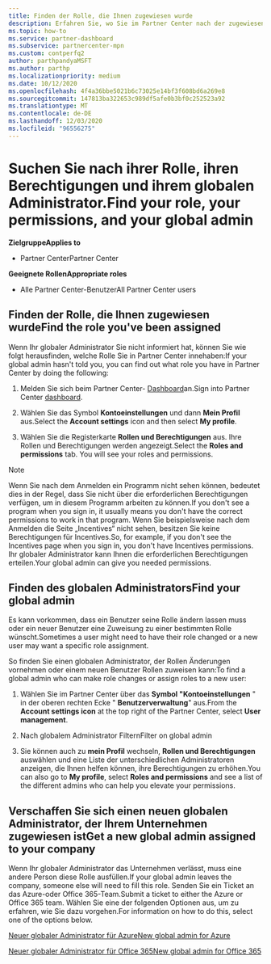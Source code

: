 ```yaml
---
title: Finden der Rolle, die Ihnen zugewiesen wurde
description: Erfahren Sie, wo Sie im Partner Center nach der zugewiesenen Rolle, ihren Berechtigungen und ihrem globalen Administrator suchen können.
ms.topic: how-to
ms.service: partner-dashboard
ms.subservice: partnercenter-mpn
ms.custom: contperfq2
author: parthpandyaMSFT
ms.author: parthp
ms.localizationpriority: medium
ms.date: 10/12/2020
ms.openlocfilehash: 4f4a36bbe5021b6c73025e14bf3f608bd6a269e8
ms.sourcegitcommit: 147813ba322653c989df5afe0b3bf0c252523a92
ms.translationtype: MT
ms.contentlocale: de-DE
ms.lasthandoff: 12/03/2020
ms.locfileid: "96556275"
---
```

# <a name="find-your-role-your-permissions-and-your-global-admin"></a><span data-ttu-id="09d62-103">Suchen Sie nach ihrer Rolle, ihren Berechtigungen und ihrem globalen Administrator.</span><span class="sxs-lookup"><span data-stu-id="09d62-103">Find your role, your permissions, and your global admin</span></span>

<span data-ttu-id="09d62-104">**Zielgruppe**</span><span class="sxs-lookup"><span data-stu-id="09d62-104">**Applies to**</span></span>
- <span data-ttu-id="09d62-105">Partner Center</span><span class="sxs-lookup"><span data-stu-id="09d62-105">Partner Center</span></span>

<span data-ttu-id="09d62-106">**Geeignete Rollen**</span><span class="sxs-lookup"><span data-stu-id="09d62-106">**Appropriate roles**</span></span>

- <span data-ttu-id="09d62-107">Alle Partner Center-Benutzer</span><span class="sxs-lookup"><span data-stu-id="09d62-107">All Partner Center users</span></span>

## <a name="find-the-role-youve-been-assigned"></a><span data-ttu-id="09d62-108">Finden der Rolle, die Ihnen zugewiesen wurde</span><span class="sxs-lookup"><span data-stu-id="09d62-108">Find the role you've been assigned</span></span>

<span data-ttu-id="09d62-109">Wenn Ihr globaler Administrator Sie nicht informiert hat, können Sie wie folgt herausfinden, welche Rolle Sie in Partner Center innehaben:</span><span class="sxs-lookup"><span data-stu-id="09d62-109">If your global admin hasn't told you, you can find out what role you have in Partner Center by doing the following:</span></span>

1. <span data-ttu-id="09d62-110">Melden Sie sich beim Partner Center- [Dashboard](https://partner.microsoft.com/dashboard/home)an.</span><span class="sxs-lookup"><span data-stu-id="09d62-110">Sign into Partner Center [dashboard](https://partner.microsoft.com/dashboard/home).</span></span>

1. <span data-ttu-id="09d62-111">Wählen Sie das Symbol **Kontoeinstellungen** und dann **Mein Profil** aus.</span><span class="sxs-lookup"><span data-stu-id="09d62-111">Select the **Account settings** icon and then select **My profile**.</span></span>
 
1. <span data-ttu-id="09d62-112">Wählen Sie die Registerkarte **Rollen und Berechtigungen** aus. Ihre Rollen und Berechtigungen werden angezeigt.</span><span class="sxs-lookup"><span data-stu-id="09d62-112">Select the **Roles and permissions** tab. You will see your roles and permissions.</span></span>
 
>[!Note]
><span data-ttu-id="09d62-113">Wenn Sie nach dem Anmelden ein Programm nicht sehen können, bedeutet dies in der Regel, dass Sie nicht über die erforderlichen Berechtigungen verfügen, um in diesem Programm arbeiten zu können.</span><span class="sxs-lookup"><span data-stu-id="09d62-113">If you don't see a program when you sign in, it usually means you don't have the correct permissions to work in that program.</span></span> <span data-ttu-id="09d62-114">Wenn Sie beispielsweise nach dem Anmelden die Seite „Incentives“ nicht sehen, besitzen Sie keine Berechtigungen für Incentives.</span><span class="sxs-lookup"><span data-stu-id="09d62-114">So, for example, if you don't see the Incentives page when you sign in, you don't have Incentives permissions.</span></span> <span data-ttu-id="09d62-115">Ihr globaler Administrator kann Ihnen die erforderlichen Berechtigungen erteilen.</span><span class="sxs-lookup"><span data-stu-id="09d62-115">Your global admin can give you needed permissions.</span></span>

## <a name="find-your-global-admin"></a><span data-ttu-id="09d62-116">Finden des globalen Administrators</span><span class="sxs-lookup"><span data-stu-id="09d62-116">Find your global admin</span></span>

<span data-ttu-id="09d62-117">Es kann vorkommen, dass ein Benutzer seine Rolle ändern lassen muss oder ein neuer Benutzer eine Zuweisung zu einer bestimmten Rolle wünscht.</span><span class="sxs-lookup"><span data-stu-id="09d62-117">Sometimes a user might need to have their role changed or a new user may want a specific role assignment.</span></span>

<span data-ttu-id="09d62-118">So finden Sie einen globalen Administrator, der Rollen Änderungen vornehmen oder einem neuen Benutzer Rollen zuweisen kann:</span><span class="sxs-lookup"><span data-stu-id="09d62-118">To find a global admin who can make role changes or assign roles to a new user:</span></span> 

1. <span data-ttu-id="09d62-119">Wählen Sie im Partner Center über das **Symbol "Kontoeinstellungen** " in der oberen rechten Ecke " **Benutzerverwaltung**" aus.</span><span class="sxs-lookup"><span data-stu-id="09d62-119">From the **Account settings icon** at the top right of the Partner Center, select **User management**.</span></span>

1. <span data-ttu-id="09d62-120">Nach globalem Administrator Filtern</span><span class="sxs-lookup"><span data-stu-id="09d62-120">Filter on global admin</span></span>

1. <span data-ttu-id="09d62-121">Sie können auch zu **mein Profil** wechseln, **Rollen und Berechtigungen** auswählen und eine Liste der unterschiedlichen Administratoren anzeigen, die Ihnen helfen können, ihre Berechtigungen zu erhöhen.</span><span class="sxs-lookup"><span data-stu-id="09d62-121">You can also go to **My profile**, select **Roles and permissions** and see a list of the different admins who can help you elevate your permissions.</span></span> 


## <a name="get-a-new-global-admin-assigned-to-your-company"></a><span data-ttu-id="09d62-122">Verschaffen Sie sich einen neuen globalen Administrator, der Ihrem Unternehmen zugewiesen ist</span><span class="sxs-lookup"><span data-stu-id="09d62-122">Get a new global admin assigned to your company</span></span>

<span data-ttu-id="09d62-123">Wenn Ihr globaler Administrator das Unternehmen verlässt, muss eine andere Person diese Rolle ausfüllen.</span><span class="sxs-lookup"><span data-stu-id="09d62-123">If your global admin leaves the company, someone else will need to fill this role.</span></span> <span data-ttu-id="09d62-124">Senden Sie ein Ticket an das Azure-oder Office 365-Team.</span><span class="sxs-lookup"><span data-stu-id="09d62-124">Submit a ticket to either the Azure or Office 365 team.</span></span> <span data-ttu-id="09d62-125">Wählen Sie eine der folgenden Optionen aus, um zu erfahren, wie Sie dazu vorgehen.</span><span class="sxs-lookup"><span data-stu-id="09d62-125">For information on how to do this, select one of the options below.</span></span>

[<span data-ttu-id="09d62-126">Neuer globaler Administrator für Azure</span><span class="sxs-lookup"><span data-stu-id="09d62-126">New global admin for Azure</span></span>](https://support.microsoft.com/help/4505981/what-to-do-if-the-only-admin-for-your-mpn-program-has-left-the-company)

[<span data-ttu-id="09d62-127">Neuer globaler Administrator für Office 365</span><span class="sxs-lookup"><span data-stu-id="09d62-127">New global admin for Office 365</span></span>](https://admin.microsoft.com/)

